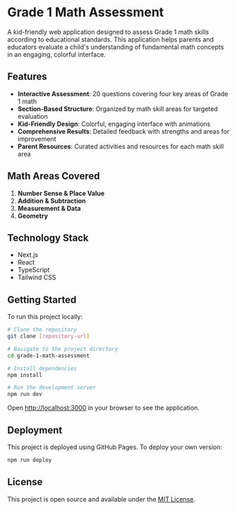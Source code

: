 # Grade 1 Math Assessment

A kid-friendly web application designed to assess Grade 1 math skills according to educational standards. This application helps parents and educators evaluate a child's understanding of fundamental math concepts in an engaging, colorful interface.

## Features

- **Interactive Assessment**: 20 questions covering four key areas of Grade 1 math
- **Section-Based Structure**: Organized by math skill areas for targeted evaluation
- **Kid-Friendly Design**: Colorful, engaging interface with animations
- **Comprehensive Results**: Detailed feedback with strengths and areas for improvement
- **Parent Resources**: Curated activities and resources for each math skill area

## Math Areas Covered

1. **Number Sense & Place Value**
2. **Addition & Subtraction**
3. **Measurement & Data**
4. **Geometry**

## Technology Stack

- Next.js
- React
- TypeScript
- Tailwind CSS

## Getting Started

To run this project locally:

```bash
# Clone the repository
git clone [repository-url]

# Navigate to the project directory
cd grade-1-math-assessment

# Install dependencies
npm install

# Run the development server
npm run dev
```

Open [http://localhost:3000](http://localhost:3000) in your browser to see the application.

## Deployment

This project is deployed using GitHub Pages. To deploy your own version:

```bash
npm run deploy
```

## License

This project is open source and available under the [MIT License](LICENSE). 